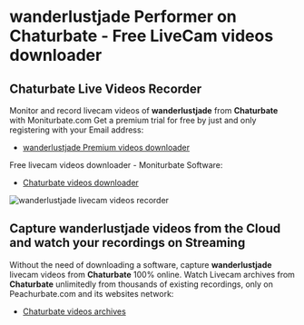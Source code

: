# wanderlustjade Performer on Chaturbate - Free LiveCam videos downloader

## Chaturbate Live Videos Recorder

Monitor and record livecam videos of **wanderlustjade** from **Chaturbate** with Moniturbate.com
Get a premium trial for free by just and only registering with your Email address:
* [wanderlustjade Premium videos downloader](https://moniturbate.com/request-demo-licence-key.html)

Free livecam videos downloader - Moniturbate Software:
* [Chaturbate videos downloader](https://moniturbate.com/moniturbate-download-software.html)

![wanderlustjade livecam videos recorder](https://peachurnet.com/templates/moniturbate-software.png)


## Capture wanderlustjade videos from the Cloud and watch your recordings on Streaming

Without the need of downloading a software, capture **wanderlustjade** livecam videos from **Chaturbate** 100% online.
Watch Livecam archives from **Chaturbate** unlimitedly from thousands of existing recordings, only on Peachurbate.com and its websites network:
* [Chaturbate videos archives](https://peachurnet.com/)